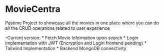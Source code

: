 # MovieCentra
Pastime Project to showcase all the movies in one place where you can do all the CRUD operations related to user experience 

-Current version: 
    * Fetch Movie Information upon search
    * Login Implementation with JWT (Encryption and Login frontend pending)
    * Tailwind Implementation
    * Backend MongoDB connectivity

